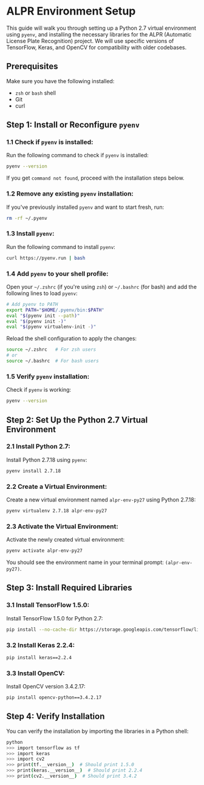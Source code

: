 
# ALPR Environment Setup

This guide will walk you through setting up a Python 2.7 virtual environment using `pyenv`, and installing the necessary libraries for the ALPR (Automatic License Plate Recognition) project. We will use specific versions of TensorFlow, Keras, and OpenCV for compatibility with older codebases.

## Prerequisites

Make sure you have the following installed:

- `zsh` or `bash` shell
- Git
- curl

## Step 1: Install or Reconfigure `pyenv`

### 1.1 Check if `pyenv` is installed:

Run the following command to check if `pyenv` is installed:

```bash
pyenv --version
```

If you get `command not found`, proceed with the installation steps below.

### 1.2 Remove any existing `pyenv` installation:

If you've previously installed `pyenv` and want to start fresh, run:

```bash
rm -rf ~/.pyenv
```

### 1.3 Install `pyenv`:

Run the following command to install `pyenv`:

```bash
curl https://pyenv.run | bash
```

### 1.4 Add `pyenv` to your shell profile:

Open your `~/.zshrc` (if you're using `zsh`) or `~/.bashrc` (for bash) and add the following lines to load `pyenv`:

```bash
# Add pyenv to PATH
export PATH="$HOME/.pyenv/bin:$PATH"
eval "$(pyenv init --path)"
eval "$(pyenv init -)"
eval "$(pyenv virtualenv-init -)"
```

Reload the shell configuration to apply the changes:

```bash
source ~/.zshrc   # For zsh users
# or
source ~/.bashrc  # For bash users
```

### 1.5 Verify `pyenv` installation:

Check if `pyenv` is working:

```bash
pyenv --version
```

## Step 2: Set Up the Python 2.7 Virtual Environment

### 2.1 Install Python 2.7:

Install Python 2.7.18 using `pyenv`:

```bash
pyenv install 2.7.18
```

### 2.2 Create a Virtual Environment:

Create a new virtual environment named `alpr-env-py27` using Python 2.7.18:

```bash
pyenv virtualenv 2.7.18 alpr-env-py27
```

### 2.3 Activate the Virtual Environment:

Activate the newly created virtual environment:

```bash
pyenv activate alpr-env-py27
```

You should see the environment name in your terminal prompt: `(alpr-env-py27)`.

## Step 3: Install Required Libraries

### 3.1 Install TensorFlow 1.5.0:

Install TensorFlow 1.5.0 for Python 2.7:

```bash
pip install --no-cache-dir https://storage.googleapis.com/tensorflow/linux/cpu/tensorflow-1.5.0-cp27-cp27m-linux_x86_64.whl
```

### 3.2 Install Keras 2.2.4:

```bash
pip install keras==2.2.4
```

### 3.3 Install OpenCV:

Install OpenCV version 3.4.2.17:

```bash
pip install opencv-python==3.4.2.17
```

## Step 4: Verify Installation

You can verify the installation by importing the libraries in a Python shell:

```bash
python
>>> import tensorflow as tf
>>> import keras
>>> import cv2
>>> print(tf.__version__)  # Should print 1.5.0
>>> print(keras.__version__)  # Should print 2.2.4
>>> print(cv2.__version__)  # Should print 3.4.2
```

